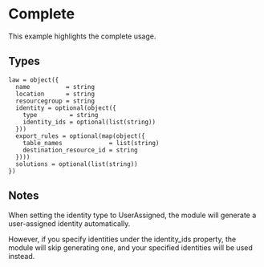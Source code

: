 # Complete

This example highlights the complete usage.

## Types

```hcl
law = object({
  name          = string
  location      = string
  resourcegroup = string
  identity = optional(object({
    type         = string
    identity_ids = optional(list(string))
  }))
  export_rules = optional(map(object({
    table_names             = list(string)
    destination_resource_id = string
  })))
  solutions = optional(list(string))
})
```

## Notes

When setting the identity type to UserAssigned, the module will generate a user-assigned identity automatically.

However, if you specify identities under the identity_ids property, the module will skip generating one, and your specified identities will be used instead.
